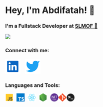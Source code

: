 # Hey, I'm Abdifatah! 👋

### I'm a Fullstack Developer at [SLMOF 🚀](https://slmof.org/)


![](https://github-readme-stats-olive-nine-17.vercel.app/api?username=AbdifatahZamiir&show_icons=true&theme=dark&bg_color=00000000)

### Connect with me:
[![website](./assets/linkedin.svg)](https://www.linkedin.com/in/abdifatah-samiir-4482542b1)
&nbsp;&nbsp;
[![website](./assets/twitter.svg)](https://twitter.com/abdifatah_Samir)

### Languages and Tools:

<img align="left" alt="JavaScript" width="26px" src="/assets/javascript.svg" style="padding-right:10px;" />
<img align="left" alt="TypeScript" width="26px" src="/assets/typescript.svg" style="padding-right:10px;" />
<img align="left" alt="React" width="26px" src="/assets/react.svg" style="padding-right:10px;" />
<img align="left" alt="Node.js" width="26px" src="/assets/node.svg" style="padding-right:10px;" />
<img align="left" alt=".NET Core" width="26px" src="/assets/dotnetcore.png" />
<img align="left" alt="Git" width="26px" src="/assets/git.svg" />
<img align="left" alt="Terminal" width="26px" src="/assets/terminal.png" />


